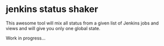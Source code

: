 # jenkins status shaker

This awesome tool will mix all status from a given list of Jenkins jobs and views and will give you only one global state.

Work in progress...
